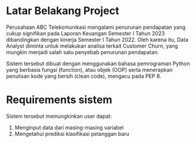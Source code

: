 # Latar Belakang Project
  Perusahaan ABC Telekomunikasi mengalami penurunan pendapatan yang cukup signifikan pada Laporan Keuangan Semester I Tahun 2023 dibandingkan dengan kinerja Semester I Tahun 2022. Oleh karena itu, Data Analyst diminta untuk melakukan analisa terkait Customer Churn, yang mungkin menjadi salah satu penyebab penurunan pendapatan.

  Sistem tersebut dibuat dengan menggunakan bahasa pemrograman Python yang berbasis fungsi (function),
  atau objek (OOP) serta menerapkan penulisan kode yang bersih (clean code), mengacu pada PEP 8.

# Requirements sistem
  Sistem tersebut memungkinkan user dapat:
  1. Menginput data dari masing-masing variabel
  2. Mengetahui prediksi klasifikasi pelanggan baru
